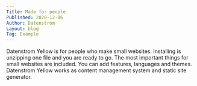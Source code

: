 ```yaml
---
Title: Made for people
Published: 2020-12-06
Author: Datenstrom
Layout: blog
Tag: Example
---
```

Datenstrom Yellow is for people who make small websites. Installing is unzipping one file and you are ready to go. The most important things for small websites are included. You can add features, languages and themes. Datenstrom Yellow works as content management system and static site generator.
